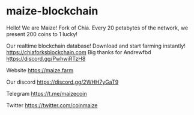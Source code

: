 # maize-blockchain

Hello! We are Maize! Fork of Chia.
Every 20 petabytes of the network, we present 200 coins to 1 lucky!

Our realtime blockchain database! Download and start farming instantly! https://chiaforksblockchain.com
Big thanks for Andrewfbd https://discord.gg/PwhwjRTzH8

Website https://maize.farm

Our discord https://discord.gg/2WHH7yGaT9

Telegram https://t.me/maizecoin

Twitter https://twitter.com/coinmaize
